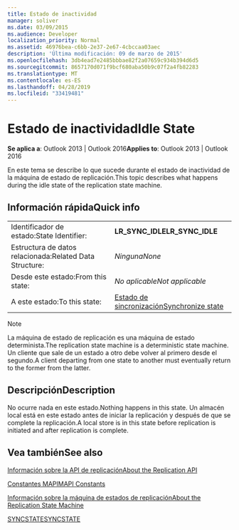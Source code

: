 ```yaml
---
title: Estado de inactividad
manager: soliver
ms.date: 03/09/2015
ms.audience: Developer
localization_priority: Normal
ms.assetid: 46976bea-c6bb-2e37-2e67-4cbccaa03aec
description: 'Última modificación: 09 de marzo de 2015'
ms.openlocfilehash: 3db4ead7e2485bbbae82f2a07659c934b394d6d5
ms.sourcegitcommit: 8657170d071f9bcf680aba50b9c07f2a4fb82283
ms.translationtype: MT
ms.contentlocale: es-ES
ms.lasthandoff: 04/28/2019
ms.locfileid: "33419481"
---
```

# <a name="idle-state"></a><span data-ttu-id="a3a97-103">Estado de inactividad</span><span class="sxs-lookup"><span data-stu-id="a3a97-103">Idle State</span></span>

  
  
<span data-ttu-id="a3a97-104">**Se aplica a**: Outlook 2013 | Outlook 2016</span><span class="sxs-lookup"><span data-stu-id="a3a97-104">**Applies to**: Outlook 2013 | Outlook 2016</span></span> 
  
 <span data-ttu-id="a3a97-105">En este tema se describe lo que sucede durante el estado de inactividad de la máquina de estado de replicación.</span><span class="sxs-lookup"><span data-stu-id="a3a97-105">This topic describes what happens during the idle state of the replication state machine.</span></span> 
  
## <a name="quick-info"></a><span data-ttu-id="a3a97-106">Información rápida</span><span class="sxs-lookup"><span data-stu-id="a3a97-106">Quick info</span></span>

|||
|:-----|:-----|
|<span data-ttu-id="a3a97-107">Identificador de estado:</span><span class="sxs-lookup"><span data-stu-id="a3a97-107">State Identifier:</span></span>  <br/> |<span data-ttu-id="a3a97-108">**LR_SYNC_IDLE**</span><span class="sxs-lookup"><span data-stu-id="a3a97-108">**LR_SYNC_IDLE**</span></span> <br/> |
|<span data-ttu-id="a3a97-109">Estructura de datos relacionada:</span><span class="sxs-lookup"><span data-stu-id="a3a97-109">Related Data Structure:</span></span>  <br/> | <span data-ttu-id="a3a97-110">*Ninguna*</span><span class="sxs-lookup"><span data-stu-id="a3a97-110">*None*</span></span>  <br/> |
|<span data-ttu-id="a3a97-111">Desde este estado:</span><span class="sxs-lookup"><span data-stu-id="a3a97-111">From this state:</span></span>  <br/> | <span data-ttu-id="a3a97-112">*No aplicable*</span><span class="sxs-lookup"><span data-stu-id="a3a97-112">*Not applicable*</span></span>  <br/> |
|<span data-ttu-id="a3a97-113">A este estado:</span><span class="sxs-lookup"><span data-stu-id="a3a97-113">To this state:</span></span>  <br/> |[<span data-ttu-id="a3a97-114">Estado de sincronización</span><span class="sxs-lookup"><span data-stu-id="a3a97-114">Synchronize state</span></span>](synchronize-state.md) <br/> |
   
> [!NOTE]
> <span data-ttu-id="a3a97-115">La máquina de estado de replicación es una máquina de estado determinista.</span><span class="sxs-lookup"><span data-stu-id="a3a97-115">The replication state machine is a deterministic state machine.</span></span> <span data-ttu-id="a3a97-116">Un cliente que sale de un estado a otro debe volver al primero desde el segundo.</span><span class="sxs-lookup"><span data-stu-id="a3a97-116">A client departing from one state to another must eventually return to the former from the latter.</span></span> 
  
## <a name="description"></a><span data-ttu-id="a3a97-117">Descripción</span><span class="sxs-lookup"><span data-stu-id="a3a97-117">Description</span></span>

<span data-ttu-id="a3a97-118">No ocurre nada en este estado.</span><span class="sxs-lookup"><span data-stu-id="a3a97-118">Nothing happens in this state.</span></span> <span data-ttu-id="a3a97-119">Un almacén local está en este estado antes de iniciar la replicación y después de que se complete la replicación.</span><span class="sxs-lookup"><span data-stu-id="a3a97-119">A local store is in this state before replication is initiated and after replication is complete.</span></span>
  
## <a name="see-also"></a><span data-ttu-id="a3a97-120">Vea también</span><span class="sxs-lookup"><span data-stu-id="a3a97-120">See also</span></span>



[<span data-ttu-id="a3a97-121">Información sobre la API de replicación</span><span class="sxs-lookup"><span data-stu-id="a3a97-121">About the Replication API</span></span>](about-the-replication-api.md)
  
[<span data-ttu-id="a3a97-122">Constantes MAPI</span><span class="sxs-lookup"><span data-stu-id="a3a97-122">MAPI Constants</span></span>](mapi-constants.md)
  
[<span data-ttu-id="a3a97-123">Información sobre la máquina de estados de replicación</span><span class="sxs-lookup"><span data-stu-id="a3a97-123">About the Replication State Machine</span></span>](about-the-replication-state-machine.md)
  
[<span data-ttu-id="a3a97-124">SYNCSTATE</span><span class="sxs-lookup"><span data-stu-id="a3a97-124">SYNCSTATE</span></span>](syncstate.md)

